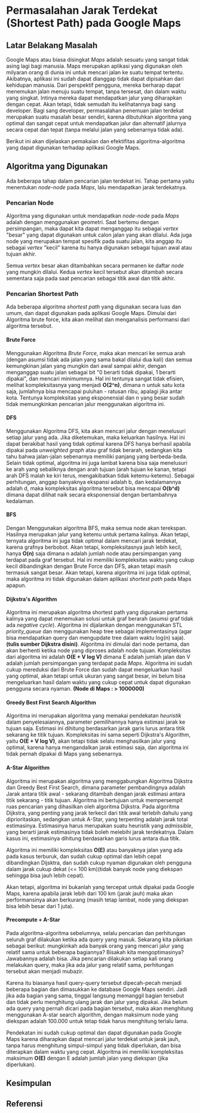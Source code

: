 # Permasalahan Jarak Terdekat (Shortest Path) pada Google Maps


## Latar Belakang Masalah
Google Maps atau biasa disingkat *Maps* adalah sesuatu yang sangat tidak asing lagi bagi manusia. Maps merupakan aplikasi yang digunakan oleh milyaran orang di dunia ini untuk mencari jalan ke suatu tempat tertentu. Akibatnya, aplikasi ini sudah dapat dianggap tidak dapat dipisahkan dari kehidupan manusia. Dari perspektif pengguna, mereka berharap dapat menemukan jalan menuju suatu tempat, tanpa tersesat, dan dalam waktu yang singkat. Intinya mereka dapat mendapatkan jalur yang diharapkan dengan cepat. Akan tetapi, tidak semudah itu kelihatannya bagi sang developer. Bagi sang developer, permasalahan penemuan jalan terdekat merupakan suatu masalah besar sendiri, karena dibutuhkan algoritma yang optimal dan sangat cepat untuk mendapatkan jalur dan alternatif jalurnya secara cepat dan tepat (tanpa melalui jalan yang sebenarnya tidak ada).

Berikut ini akan dijelaskan pemakaian dan efektifitas algoritma-algoritma yang dapat digunakan terhadap aplikasi Google Maps.
## Algoritma yang Digunakan
Ada beberapa tahap dalam pencarian jalan terdekat ini. Tahap pertama yaitu menentukan *node-node* pada *Maps*, lalu mendapatkan jarak terdekatnya.

### Pencarian Node
Algoritma yang digunakan untuk mendapatkan *node-node* pada *Maps* adalah dengan menggunakan geometri. Saat bertemu dengan persimpangan, maka dapat kita dapat menganggap itu sebagai *vertex* "besar" yang dapat digunakan untuk calon jalan yang akan dilalui. Ada juga node yang merupakan tempat spesifik pada suatu jalan, kita anggap itu sebagai *vertex* "kecil" karena itu hanya digunakan sebagai tujuan awal atau tujuan akhir.

Semua *vertex* besar akan ditambahkan secara permanen ke daftar *node* yang mungkin dilalui.
Kedua *vertex* kecil tersebut akan ditambah secara sementara saja pada saat pencarian sebagai titik awal dan titik akhir.

### Pencarian Shortest Path
Ada beberapa algoritma *shortest path* yang digunakan secara luas dan umum, dan dapat digunakan pada aplikasi Google Maps. Dimulai dari Algoritma brute force, kita akan melihat dan menganalisis performansi dari algoritma tersebut.

#### Brute Force
Menggunakan Algoritma *Brute Force*, maka akan mencari ke semua arah (dengan asumsi tidak ada jalan yang sama bakal dilalui dua kali) dan semua kemungkinan jalan yang mungkin dari awal sampai akhir, dengan menganggap suatu jalan sebagai bit "0 berarti tidak dipakai, 1 berarti dipakai", dan mencari minimumnya. Hal ini tentunya sangat tidak efisien, melihat kompleksitasnya yang menjadi __O(2^n)__, dimana n untuk satu kota saja, jumlahnya bisa mencapai puluhan - ratusan ribu, apalagi jika antar kota. Tentunya kompleksitas yang eksponensial dan n yang besar sudah tidak memungkinkan pencarian jalur menggunakan algoritma ini.

#### DFS
Menggunakan Algoritma DFS, kita akan mencari jalur dengan menelusuri setiap jalur yang ada. Jika diketemukan, maka keluarkan hasilnya. Hal ini dapat berakibat hasil yang tidak optimal karena DFS hanya berhasil apabila dipakai pada *unweighted graph* atau graf tidak berarah, sedangkan kita tahu bahwa jalan-jalan sebenarnya memiliki panjang yang berbeda-beda. Selain tidak optimal, algoritma ini juga lambat karena bisa saja menelusuri ke arah yang sebaliknya dengan arah tujuan (arah tujuan ke kanan, tetapi arah DFS malah ke kiri terus, mengakibatkan tidak ketemu-ketemu). Sebagai perhitungan, anggap banyaknya ekspansi adalah b, dan kedalamannya adalah d, maka kompleksitas algoritma tersebut bisa mencapai __O(b^d)__ dimana dapat dilihat naik secara eksponensial dengan bertambahnya kedalaman.
 
#### BFS
Dengan Menggunakan algoritma BFS, maka semua node akan terekspan. Hasilnya merupakan jalur yang ketemu untuk pertama kalinya. Akan tetapi, ternyata algoritma ini juga tidak optimal dalam mencari jarak terdekat, karena grafnya berbobot. Akan tetapi, kompleksitasnya jauh lebih kecil, hanya __O(n)__ saja dimana n adalah jumlah node atau persimpangan yang terdapat pada graf tersebut. Hal ini memiliki kompleksitas waktu yang cukup kecil dibandingkan dengan Brute Force dan DFS, akan tetapi masih termasuk sangat besar. Akan tetapi, karena algoritma ini juga tidak optimal, maka algoritma ini tidak digunakan dalam aplikasi *shortest path* pada Maps apapun.

#### Dijkstra's Algorithm
Algoritma ini merupakan algoritma shortest path yang digunakan pertama kalinya yang dapat menemukan solusi untuk graf berarah (asumsi graf tidak ada *negative cycle*). Algoritma ini dijalankan dengan menggunakan STL *priority_queue* dan menggunakan heap tree sebagai implementasinya (agar bisa mendapatkan query dan mengupdate tree dalam waktu log(n) saja). __(tulis sumber Dijkstra disini)__. Algoritma ini dimulai dari node pertama, dan akan berhenti ketika node yang diproses adalah node tujuan. Kompleksitas dari algoritma ini adalah __O(E + V log V)__ dimana E adalah jumlah jalan dan V adalah jumlah persimpangan yang terdapat pada *Maps*. Algoritma ini sudah cukup mereduksi dari Brute Force dan sudah dapat mengeluarkan hasil yang optimal, akan tetapi untuk ukuran yang sangat besar, ini belum bisa mengeluarkan hasil dalam waktu yang cukup cepat untuk dapat digunakan pengguna secara nyaman. __(Node di Maps : > 1000000)__

#### Greedy Best First Search Algorithm
Algoritma ini merupakan algoritma yang memakai pendekatan *heuristik* dalam penyelesaiannya, parameter pemilihannya hanya estimasi jarak ke tujuan saja. Estimasi ini dihitung berdasarkan jarak garis lurus antara titik sekarang ke titik tujuan. Kompleksitas ini sama seperti Dijkstra's Algorithm, yaitu __O(E + V log V)__, akan tetapi tidak selalu menghasilkan jalur yang optimal, karena hanya mengandalkan jarak estimasi saja, dan algoritma ini tidak pernah dipakai di Maps yang sebenarnya.
 
#### A-Star Algorithm
Algoritma ini merupakan algoritma yang menggabungkan Algoritma Dijkstra dan Greedy Best First Search, dimana parameter pembandingnya adalah Jarak antara titik awal - sekarang ditambah dengan jarak estimasi antara titik sekarang - titik tujuan. Algoritma ini bertujuan untuk mempersempit ruas pencarian yang dihasilkan oleh algoritma Dijkstra. Pada algoritma Dijkstra, yang penting yang jarak terkecil dari titik awal terlebih dahulu yang diprioritaskan, sedangkan untuk A-Star, yang terpenting adalah jarak total estimasinya. Estimasinya harus merupakan suatu heuristik yang *admissible*, yang berarti jarak estimasinya tidak boleh melebihi jarak terdekatnya. Dalam kasus ini, estimasinya dihitung berdasarkan garis lurus antara dua titik.

Algoritma ini memiliki kompleksitas __O(E)__ atau banyaknya jalan yang ada pada kasus terburuk, dan sudah cukup optimal dan lebih cepat dibandingkan Dijsktra, dan sudah cukup nyaman digunakan oleh pengguna dalam jarak cukup dekat (<= 100 km)(tidak banyak node yang diekspan sehingga bisa jauh lebih cepat). 

Akan tetapi, algoritma ini bukanlah yang tercepat untuk dipakai pada Google Maps, karena apabila jarak lebih dari 100 km (jarak jauh) maka akan performansinya akan berkurang (masih tetap lambat, node yang diekspan bisa lebih besar dari 1 juta).

#### Precompute + A-Star
Pada algoritma-algoritma sebelumnya, selalu pencarian dan perhitungan seluruh graf dilakukan ketika ada query yang masuk. Sekarang kita pikirkan sebagai berikut: mungkinkah ada banyak orang yang mencari jalur yang relatif sama untuk beberapa bagiannya? Bisakah kita mengoptimasinya? Jawabannya adalah bisa. Jika pencarian dilakukan setiap kali orang melakukan query, maka jika ada jalur yang relatif sama, perhitungan tersebut akan menjadi mubazir. 

Karena itu biasanya hasil query-query tersebut dipecah-pecah menjadi beberapa bagian dan dimasukkan ke database Google Maps sendiri. Jadi jika ada bagian yang sama, tinggal langsung memanggil bagian tersebut dan tidak perlu menghitung ulang jarak dan jalur yang dipakai. Jika belum ada query yang pernah dicari pada bagian tersebut, maka akan menghitung menggunakan A-star search algorithm, dengan maksimum node yang diekspan adalah 100.000 untuk tetap tidak harus menghitung terlalu lama. 

Pendekatan ini sudah cukup optimal dan dapat digunakan pada Google Maps karena diharapkan dapat mencari jalur terdekat untuk jarak jauh, tanpa harus menghitung simpul-simpul yang tidak diperlukan, dan bisa diterapkan dalam waktu yang cepat. Algoritma ini memiliki kompleksitas maksimum __O(E)__ dengan E adalah jumlah jalan yang diekspan (jika diperlukan).

## Kesimpulan

## Referensi

